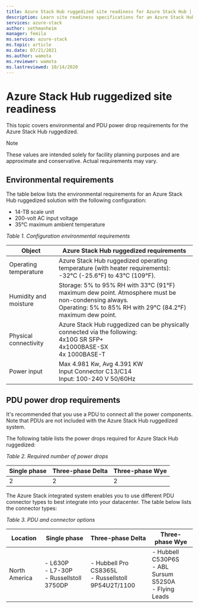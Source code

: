 ```yaml
---
title: Azure Stack Hub ruggedized site readiness for Azure Stack Hub | Microsoft Docs
description: Learn site readiness specifications for an Azure Stack Hub ruggedized.
services: azure-stack
author: sethmanheim
manager: femila
ms.service: azure-stack
ms.topic: article
ms.date: 07/21/2021
ms.author: wamota
ms.reviewer: wamota
ms.lastreviewed: 10/14/2020
---
```


# Azure Stack Hub ruggedized site readiness

This topic covers environmental and PDU power drop requirements for the Azure Stack Hub ruggedized.

>[!NOTE]
>These values are intended solely for facility planning purposes and are approximate and conservative. Actual requirements may vary.

## Environmental requirements

The table below lists the environmental requirements for an Azure Stack Hub ruggedized solution with the following configuration:

- 14-TB scale unit
- 200-volt AC input voltage
- 35°C maximum ambient temperature

*Table 1. Configuration environmental requirements*

| Object                         | Azure Stack Hub ruggedized requirements               |
|--------------------------------|--------------------------------|
|Operating temperature           | Azure Stack Hub ruggedized operating temperature (with heater requirements): -32°C (-25.6°F) to 43°C (109°F).    |
|Humidity and moisture           | Storage: 5% to 95% RH with 33°C (91°F) maximum dew point. Atmosphere must be non-condensing always. <br> Operating: 5% to 85% RH with 29°C (84.2°F) maximum dew point.
|Physical connectivity           | Azure Stack Hub ruggedized can be physically connected via the following: <br>4x10G SR SFP+ <br>4x1000BASE-SX <br>4x 1000BASE-T
|Power input                     | Max 4.981 Kw, Avg 4.391 KW<br> Input Connector C13/C14<br> Input: 100-240 V 50/60Hz

## PDU power drop requirements

It's recommended that you use a PDU to connect all the power components. Note that PDUs are not included with the Azure Stack Hub ruggedized system.

The following table lists the power drops required for Azure Stack Hub ruggedized:

*Table 2. Required number of power drops*

| Single phase  | Three-phase Delta |Three-phase Wye |
|---------------|-------------------|----------------|
| 2             | 2                 | 2              |

The Azure Stack integrated system enables you to use different PDU connector types to best integrate into your datacenter. The table below lists the connector types:

*Table 3. PDU and connector options*

| Location     | Single phase                                | Three-phase Delta                                   | Three-phase Wye                                        |
|--------------|---------------------------------------------|-----------------------------------------------------|-----------------------------------------------------------|
|North America |- L630P<br>- L7-30P<br>- Russellstoll 3750DP |- Hubbell Pro CS8365L<br>- Russellstoll 9P54U2T/1100 |- Hubbell C530P6S<br>- ABL Sursum S52S0A<br>- Flying Leads |


